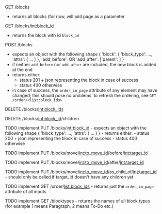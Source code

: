 GET /blocks
 - returns all blocks (for now, will add page as a parameter

GET /blocks/<int:block_id>
 - returns the block with id `block_id`

POST /blocks
 - expects an object with the following shape
   {
       'block': {
           'block_type': ...,
           'attrs': {
               ...
           }
       },
       'add_before': <id>
       OR
       'add_after': <id>
       ['parent': <id>]
   }
 - if neither `add_before` nor `add_after` are included, the
    new block is added at the end
 - returns either:
     - status 201 + json representing the block in case of success
     - status 400 otherwise
 - in case of success, the `order_in_page` attribute of any element
   may have changed; this should pose no problems. to refresh the
   ordering, see `GET /order/<list:block_ids>`

DELETE /blocks/<int:block_ids>

DELETE /blocks/<int:block_id>/children

TODO implement
PUT /blocks/<int:block_id>
    - expects an object with the following shape
       {
           'block_type': ...,
           'attrs': {
               ...
           }
       }
    - returns either:
        - status 200 + json representing the block in case of success
        - status 400 otherwise

TODO implement
PUT /blocks/move/<int:to_move_id>/before/<int:target_id>

TODO implement
PUT /blocks/move/<int:to_move_id>/after/<int:target_id>

TODO implement
PUT /blocks/move/<int:to_move_id>/as_child_of/<int:target_id>
    - should only be called if target_id doesn't have any children yet

TODO implement
GET /order/<list:block_ids>
    - returns just the `order_in_page` attribute of all inputs

TODO implement
GET /blocktypes
    - returns the names of all block types (for example 1 means Paragraph, 2 means To-Do etc.)


